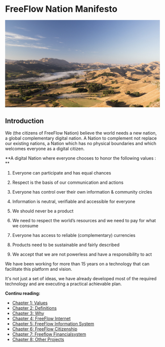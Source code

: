 # FreeFlow Nation Manifesto

![lanscape](landscape.png)

## Introduction

We (the citizens of FreeFlow Nation) believe the world needs a new nation, a global complementary digital nation. A Nation to complement not replace our existing nations, a Nation which has no physical boundaries and which welcomes everyone as a digital citizen.

**A digital Nation where everyone chooses to honor the following values :
**

1. Everyone can participate and has equal chances

2. Respect is the basis of our communication and actions

3. Everyone has control over their own information & community circles

4. Information is neutral, verifiable and accessible for everyone

5. We should never be a product

6. We need to respect the world’s resources and we need to pay for what we consume

7. Everyone has access to reliable (complementary) currencies

8. Products need to be sustainable and fairly described

9. We accept that we are not powerless and have a responsibility to act 

We have been working for more than 15 years on a technology that can facilitate this platform and vision.

It's not just a set of ideas, we have already developed most of the required technology and are executing a practical achievable plan.

**Continu reading:**
* [Chapter 1: Values](/freeflow_values/freeflow_values.md)
* [Chapter 2: Definitions](/freeflow_definitions/freeflow_definitions.md)
* [Chapter 3: Why](/freeflownation_why/freeflownation_why.md)
* [Chapter 4: FreeFlow Internet](/freeflow_internet/freeflow_internet.md)
* [Chapter 5: FreeFlow Information System](/freeflow_informationsystem/freeflow_informationsystem.md)
* [Chapter 6: FreeFlow Citizenship](/freeflow_citizenship/freeflownation_citizenship.md)
* [Chapter 7: Freeflow Financialsystem](/freeflow_financialsystem/freeflownation_financialsystem.md)
* [Chapter 8: Other Projects](/freeflow_otherprojects/freeflownation_otherprojects.md)



